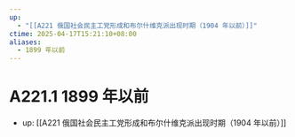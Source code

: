 ```yaml
---
up:
  - "[[A221 俄国社会民主工党形成和布尔什维克派出现时期（1904 年以前）]]"
ctime: 2025-04-17T15:21:10+08:00
aliases:
  - 1899 年以前
---
```


# A221.1 1899 年以前

- up: [[A221 俄国社会民主工党形成和布尔什维克派出现时期（1904 年以前）]]
